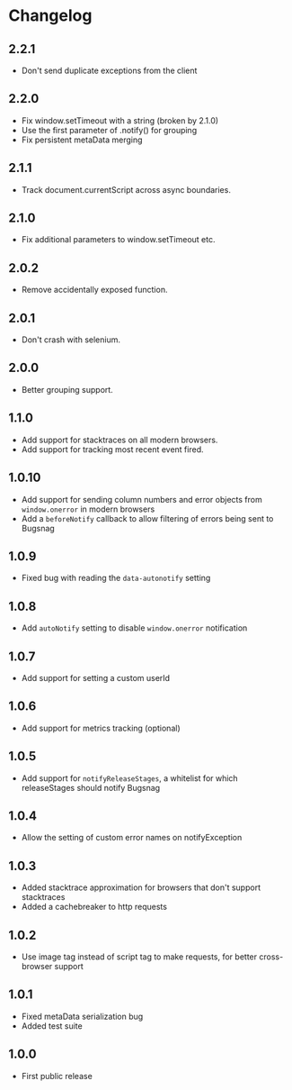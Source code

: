 Changelog
=========

2.2.1
-----

- Don't send duplicate exceptions from the client

2.2.0
-----

- Fix window.setTimeout with a string (broken by 2.1.0)
- Use the first parameter of .notify() for grouping
- Fix persistent metaData merging

2.1.1
-----

-  Track document.currentScript across async boundaries.

2.1.0
-----

-  Fix additional parameters to window.setTimeout etc.

2.0.2
-----

-   Remove accidentally exposed function.

2.0.1
-----

-   Don't crash with selenium.

2.0.0
-----

-   Better grouping support.

1.1.0
-----
-   Add support for stacktraces on all modern browsers.
-   Add support for tracking most recent event fired.

1.0.10
------
-   Add support for sending column numbers and error objects from `window.onerror` in modern browsers
-   Add a `beforeNotify` callback to allow filtering of errors being sent to Bugsnag

1.0.9
-----
-   Fixed bug with reading the `data-autonotify` setting

1.0.8
-----
-   Add `autoNotify` setting to disable `window.onerror` notification

1.0.7
-----
-   Add support for setting a custom userId

1.0.6
-----
-   Add support for metrics tracking (optional)

1.0.5
-----
-   Add support for `notifyReleaseStages`, a whitelist for which releaseStages
    should notify Bugsnag

1.0.4
-----
-   Allow the setting of custom error names on notifyException

1.0.3
-----
-   Added stacktrace approximation for browsers that don't support stacktraces
-   Added a cachebreaker to http requests

1.0.2
-----
-   Use image tag instead of script tag to make requests, for better 
    cross-browser support

1.0.1
-----
-   Fixed metaData serialization bug
-   Added test suite

1.0.0
-----
-   First public release
